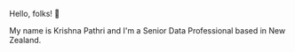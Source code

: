 Hello, folks! 👋

My name is Krishna Pathri and I'm a Senior Data Professional based in New Zealand.
